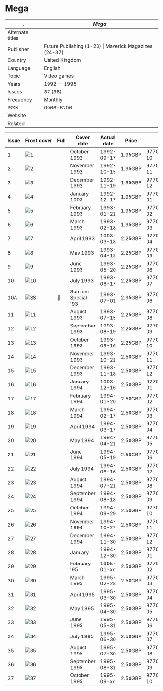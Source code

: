 # Mega

. | _Mega_
--- | ---
Alternate titles | 
Publisher | Future Publishing (1-23) &vert; Maverick Magazines (24-37)
Country | United Kingdom
Language | English
Topic | Video games
Years | 1992 &mdash; 1995
Issues | 37 (38)
Frequency | Monthly
ISSN | 0966-6206
Website | 
Related | 

Issue | Front&nbsp;cover | Full | Cover date | Actual date | Price | Barcode | Extras
----- | ---------------- | ---- | ---------- | ----------- | ----- | ------- | ------
1|![1](mega/01.png)||October 1992|1992-09-17|1.95GBP|9770966620000-10|
2|![2](mega/02.png)||November 1992|1992-10-15|1.95GBP|9770966620000-11|
3|![3](mega/03.png)||December 1992|1992-11-19|1.95GBP|9770966620000-12|
4|![4](mega/04.png)||January 1993|1992-12-17|1.95GBP|9770966620000-01|
5|![5](mega/05.png)||February 1993|1993-01-21|1.95GBP|9770966620000-02|
6|![6](mega/06.png)||March 1993|1993-02-18|1.95GBP|9770966620000-03|
7|![7](mega/07.png)||April 1993|1993-03-18|2.25GBP|9770966620017-04|
8|![8](mega/08.png)||May 1993|1993-04-15|2.25GBP|9770966620017-05|
9|![9](mega/09.png)||June 1993|1993-05-20|2.25GBP|9770966620017-06|
10|![10](mega/10.png)||July 1993|1993-06-17|2.25GBP|9770966620017-07|
10A|![SS](mega/SS.png)|[🔗][SS]|Summer Special '93|1993-07-01|2.95GBP|9770969500002-06|
11|![11](mega/11.png)||August 1993|1993-07-15|2.25GBP|9770966620017-08|
12|![12](mega/12.png)||September 1993|1993-08-19|2.25GBP|9770966620017-09|
13|![13](mega/13.png)||October 1993|1993-09-16|2.25GBP|9770966620017-10|
14|![14](mega/14.png)||November 1993|1993-10-21|2.50GBP|9770966620024-11|
15|![15](mega/15.png)||December 1993|1993-11-18|2.50GBP|9770966620024-12|
16|![16](mega/16.png)||January 1994|1993-12-16|2.50GBP|9770966620024-01|
17|![17](mega/17.png)||February 1994|1994-01-20|2.50GBP|9770966620024-02|
18|![18](mega/18.png)||March 1994|1994-02-17|2.50GBP|9770966620024-03|
19|![19](mega/19.png)||April 1994|1994-03-17|2.50GBP|9770966620024-04|
20|![20](mega/20.png)||May 1994|1994-04-21|2.50GBP|9770966620024-05|Poster book
21|![21](mega/21.png)||June 1994|1994-05-19|2.50GBP|9770966620024-06|
22|![22](mega/22.png)||July 1994|1994-06-16|2.50GBP|9770966620024-07|
23|![23](mega/23.png)||August 1994|1994-07-21|2.50GBP|9770966620024-08|
24|![24](mega/24.png)||September 1994|1994-08-18|2.50GBP|9770966620024-09|
25|![25](mega/25.png)||October 1994|1994-09-29|2.50GBP|9770966620024-10|
26|![26](mega/26.png)||November 1994|1994-10-27|2.50GBP|9770966620024-11|
27|![27](mega/27.png)||December 1994|1994-11-30|2.50GBP|9770966620024-12|
28|![28](mega/28.png)||January|1994-12-30|2.50GBP|9770966620024-01|
29|![29](mega/29.png)||February '95|1995-01-xx|2.50GBP|9770966620024-02|
30|![30](mega/30.png)||March 1995|1995-02-28|2.50GBP|9770966620024-03|
31|![31](mega/31.png)||April 1995|1995-03-30|2.50GBP|9770966620024-04|
32|![32](mega/32.png)||May 1995|1995-04-30|2.50GBP|9770966620024-05|
33|![33](mega/33.png)||June 1995|1995-05-31|2.50GBP|9770966620024-06|
34|![34](mega/34.png)||July 1995|1995-06-30|2.50GBP|9770966620024-07|
35|![35](mega/35.png)||August 1995|1995-07-30|2.50GBP|9770966620024-08|
36|![36](mega/36.png)||September 1995|1995-08-31|2.50GBP|9770966620024-09|
37|![37](mega/37.png)||October 1995|1995-09-xx|2.50GBP|9770966620024-10|

[SS]: https://archive.org/details/megagoldsummerspecial
